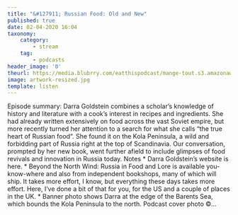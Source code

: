 ```yaml
---
title: "&#127911; Russian Food: Old and New"
published: true
date: 02-04-2020 16:04
taxonomy:
    category:
        - stream
    tag:
        - podcasts
header_image: '0'
theurl: https://media.blubrry.com/eatthispodcast/mange-tout.s3.amazonaws.com/2020/russian-food.mp3
image: artwork-resized.jpg
template: listen
--- 
```

Episode summary: Darra Goldstein combines a scholar’s knowledge of history and literature with a cook’s interest in recipes and ingredients. She had already written extensively on food across the vast Soviet empire, but more recently turned her attention to a search for what she calls “the true heart of Russian food“. She found it on the Kola Peninsula, a wild and forbidding part of Russia right at the top of Scandinavia. Our conversation, prompted by her new book, went further afield to include glimpses of food revivals and innovation in Russia today. Notes * Darra Goldstein’s website is here. * Beyond the North Wind: Russia in Food and Lore is available you-know-where and also from independent bookshops, many of which will ship. It takes more effort, I know, but everything these days takes more effort. Here, I’ve done a bit of that for you, for the US and a couple of places in the UK. * Banner photo shows Darra at the edge of the Barents Sea, which bounds the Kola Peninsula to the north. Podcast cover photo ©…
